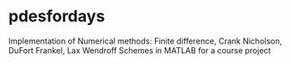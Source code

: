 # pdesfordays
Implementation of Numerical methods: Finite difference, Crank Nicholson, DuFort Frankel, Lax Wendroff Schemes in MATLAB for a course project
